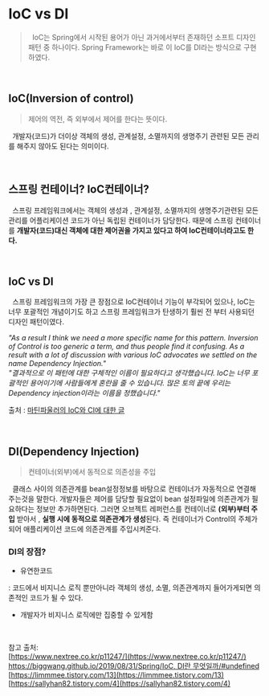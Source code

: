 # IoC vs DI

> &nbsp; IoC는 Spring에서 시작된 용어가 아닌 과거에서부터 존재하던 소프트 디자인 패턴 중 하나이다. Spring Framework는 바로 이 IoC를 DI라는 방식으로 구현하였다.

<br>

## IoC(Inversion of control)

> 제어의 역전, 즉 외부에서 제어를 한다는 뜻이다. 

&nbsp; 개발자(코드)가 더이상 객체의 생성, 관계설정, 소멸까지의 생명주기 관련된 모든 관리를 해주지 않아도 된다는 의미이다.

<br>

## 스프링 컨테이너? IoC컨테이너?

&nbsp; 스프링 프레임워크에서는 객체의 생성과 , 관계설정, 소멸까지의 생명주기관련된 모든 관리를 어플리케이션 코드가 아닌 독립된 컨테이너가 담당한다. 때문에 스프링 컨테이너를 **개발자(코드)대신 객체에 대한 제어권을 가지고 있다고 하여 IoC컨테이너라고도 한다.**

<br>

## IoC vs DI

&nbsp; 스프링 프레임워크의 가장 큰 장점으로 IoC컨테이너 기능이 부각되어 있으나, IoC는 너무 포괄적인 개념이기도 하고 스프링 프레임워크가 탄생하기 훨씬 전 부터 사용되던 디자인 패턴이였다.

*"As a result I think we need a more specific name for this pattern. Inversion of Control is too generic a term, and thus people find it confusing. As a result with a lot of discussion with various IoC advocates we settled on the name Dependency Injection."*   
*"결과적으로 이 패턴에 대한 구체적인 이름이 필요하다고 생각했습니다. IoC는 너무 포괄적인 용어이기에 사람들에게 혼란을 줄 수 있습니다. 많은 토의 끝에 우리는 Dependency injection이라는 이름을 정했습니다."*


출처 : [마틴파울러의 IoC와 CI에 대한 글](https://martinfowler.com/articles/injection.html)

<br>

## DI(Dependency Injection)
> 컨테이너(외부)에서 동적으로 의존성을 주입

&nbsp; 클래스 사이의 의존관계를 bean설정정보를 바탕으로 컨테이너가 자동적으로 연결해주는것을 말한다. 개발자들은 제어를 담당할 필요없이 bean 설정파일에 의존관계가 필요하다는 정보만 추가하면된다. 그러면 오브젝트 레퍼런스를 컨테이너로 **(외부)부터 주입** 받아서 , **실행 시에 동적으로 의존관계가 생성**된다. 즉 컨테이너가 Control의 주체가 되어 애플리케이션 코드에 의존관계를 주입시켜준다.

### **DI의 장점?**

- 유연한코드

: 코드에서 비지니스 로직 뿐만아니라 객체의 생성, 소멸, 의존관계까지 들어가게되면 의존적인 코드가 될 수 있다.

- 개발자가 비지니스 로직에만 집중할 수 있게함


<br>

참고 출처:   
[https://www.nextree.co.kr/p11247/](https://www.nextree.co.kr/p11247/)   
[https://biggwang.github.io/2019/08/31/Spring/IoC, DI란 무엇일까/#undefined](https://biggwang.github.io/2019/08/31/Spring/IoC,%20DI%EB%9E%80%20%EB%AC%B4%EC%97%87%EC%9D%BC%EA%B9%8C/#undefined)   
[https://limmmee.tistory.com/13](https://limmmee.tistory.com/13)    
[https://sallyhan82.tistory.com/4](https://sallyhan82.tistory.com/4)
